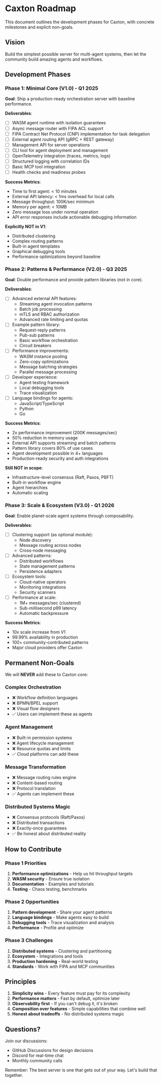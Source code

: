 # Caxton Roadmap

This document outlines the development phases for Caxton, with concrete milestones and explicit non-goals.

## Vision

Build the simplest possible server for multi-agent systems, then let the community build amazing agents and workflows.

## Development Phases

### Phase 1: Minimal Core (V1.0) - Q1 2025

**Goal**: Ship a production-ready orchestration server with baseline performance.

**Deliverables**:
- [ ] WASM agent runtime with isolation guarantees
- [ ] Async message router with FIPA ACL support
- [ ] FIPA Contract Net Protocol (CNP) implementation for task delegation
- [ ] External agent routing API (gRPC + REST gateway)
- [ ] Management API for server operations
- [ ] CLI tool for agent deployment and management
- [ ] OpenTelemetry integration (traces, metrics, logs)
- [ ] Structured logging with correlation IDs
- [ ] Basic MCP tool integration
- [ ] Health checks and readiness probes

**Success Metrics**:
- Time to first agent: < 10 minutes
- External API latency: < 1ms overhead for local calls
- Message throughput: 100K/sec minimum
- Memory per agent: < 10MB
- Zero message loss under normal operation
- API error responses include actionable debugging information

**Explicitly NOT in V1**:
- Distributed clustering
- Complex routing patterns
- Built-in agent templates
- Graphical debugging tools
- Performance optimizations beyond baseline

### Phase 2: Patterns & Performance (V2.0) - Q3 2025

**Goal**: Double performance and provide pattern libraries (not in core).

**Deliverables**:
- [ ] Advanced external API features:
  - Streaming agent invocation patterns
  - Batch job processing
  - mTLS and RBAC authorization
  - Advanced rate limiting and quotas
- [ ] Example pattern library:
  - Request-reply patterns
  - Pub-sub patterns
  - Basic workflow orchestration
  - Circuit breakers
- [ ] Performance improvements:
  - WASM instance pooling
  - Zero-copy optimizations
  - Message batching strategies
  - Parallel message processing
- [ ] Developer experience:
  - Agent testing framework
  - Local debugging tools
  - Trace visualization
- [ ] Language bindings for agents:
  - JavaScript/TypeScript
  - Python
  - Go

**Success Metrics**:
- 2x performance improvement (200K messages/sec)
- 50% reduction in memory usage
- External API supports streaming and batch patterns
- Pattern library covers 80% of use cases
- Agent development possible in 4+ languages
- Production-ready security and auth integrations

**Still NOT in scope**:
- Infrastructure-level consensus (Raft, Paxos, PBFT)
- Built-in workflow engine
- Agent hierarchies
- Automatic scaling

### Phase 3: Scale & Ecosystem (V3.0) - Q1 2026

**Goal**: Enable planet-scale agent systems through composability.

**Deliverables**:
- [ ] Clustering support (as optional module):
  - Node discovery
  - Message routing across nodes
  - Cross-node messaging
- [ ] Advanced patterns:
  - Distributed workflows
  - State management patterns
  - Persistence adapters
- [ ] Ecosystem tools:
  - Cloud-native operators
  - Monitoring integrations
  - Security scanners
- [ ] Performance at scale:
  - 1M+ messages/sec (clustered)
  - Sub-millisecond p99 latency
  - Automatic backpressure

**Success Metrics**:
- 10x scale increase from V1
- 99.99% availability in production
- 100+ community-contributed patterns
- Major cloud providers offer Caxton

## Permanent Non-Goals

We will **NEVER** add these to Caxton core:

### Complex Orchestration
- ❌ Workflow definition languages
- ❌ BPMN/BPEL support
- ❌ Visual flow designers
- ✅ Users can implement these as agents

### Agent Management
- ❌ Built-in permission systems
- ❌ Agent lifecycle management
- ❌ Resource quotas and limits
- ✅ Cloud platforms can add these

### Message Transformation
- ❌ Message routing rules engine
- ❌ Content-based routing
- ❌ Protocol translation
- ✅ Agents can implement these

### Distributed Systems Magic
- ❌ Consensus protocols (Raft/Paxos)
- ❌ Distributed transactions
- ❌ Exactly-once guarantees
- ✅ Be honest about distributed reality

## How to Contribute

### Phase 1 Priorities
1. **Performance optimizations** - Help us hit throughput targets
2. **WASM security** - Ensure true isolation
3. **Documentation** - Examples and tutorials
4. **Testing** - Chaos testing, benchmarks

### Phase 2 Opportunities
1. **Pattern development** - Share your agent patterns
2. **Language bindings** - Make agents easy to build
3. **Debugging tools** - Trace visualization and analysis
4. **Performance** - Profile and optimize

### Phase 3 Challenges
1. **Distributed systems** - Clustering and partitioning
2. **Ecosystem** - Integrations and tools
3. **Production hardening** - Real-world testing
4. **Standards** - Work with FIPA and MCP communities

## Principles

1. **Simplicity wins** - Every feature must pay for its complexity
2. **Performance matters** - Fast by default, optimize later
3. **Observability first** - If you can't debug it, it's broken
4. **Composition over features** - Simple capabilities that combine well
5. **Honest about tradeoffs** - No distributed systems magic

## Questions?

Join our discussions:
- GitHub Discussions for design decisions
- Discord for real-time chat
- Monthly community calls

Remember: The best server is one that gets out of your way. Let's build that together.
